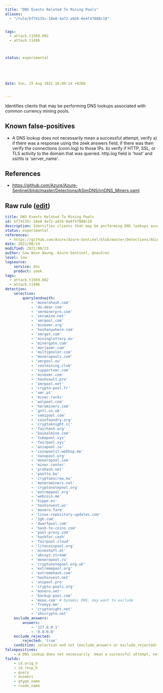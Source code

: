 ```yaml
---
title: "DNS Events Related To Mining Pools"
aliases:
  - "/rule/bf74135c-18e8-4a72-a926-0e4f47888c19"


tags:
  - attack.t1569.002
  - attack.t1496



status: experimental





date: Sun, 15 Aug 2021 16:00:14 +0200


---
```


Identifies clients that may be performing DNS lookups associated with common currency mining pools.

<!--more-->


## Known false-positives

* A DNS lookup does not necessarily  mean a successful attempt, verify a) if there was a response using the zeek answers field, if there was then verify the connections (conn.log) to those IPs. b) verify if HTTP, SSL, or TLS activity to the domain that was queried. http.log field is 'host' and ssl/tls is 'server_name'.



## References

* https://github.com/Azure/Azure-Sentinel/blob/master/Detections/ASimDNS/imDNS_Miners.yaml


## Raw rule ([edit](https://github.com/SigmaHQ/sigma/edit/master/rules/network/zeek/zeek_dns_mining_pools.yml))
```yaml
title: DNS Events Related To Mining Pools
id: bf74135c-18e8-4a72-a926-0e4f47888c19
description: Identifies clients that may be performing DNS lookups associated with common currency mining pools.
status: experimental
references:
  - https://github.com/Azure/Azure-Sentinel/blob/master/Detections/ASimDNS/imDNS_Miners.yaml
date: 2021/08/19
modified: 2021/08/23
author: Saw Winn Naung, Azure-Sentinel, @neu5ron
level: low
logsource:
    service: dns
    product: zeek
tags:
  - attack.t1569.002
  - attack.t1496
detection:
    selection:
        query|endswith:
            - 'monerohash.com'
            - 'do-dear.com'
            - 'xmrminerpro.com'
            - 'secumine.net'
            - 'xmrpool.com'
            - 'minexmr.org'
            - 'hashanywhere.com'
            - 'xmrget.com'
            - 'mininglottery.eu'
            - 'minergate.com'
            - 'moriaxmr.com'
            - 'multipooler.com'
            - 'moneropools.com'
            - 'xmrpool.eu'
            - 'coolmining.club'
            - 'supportxmr.com'
            - 'minexmr.com'
            - 'hashvault.pro'
            - 'xmrpool.net'
            - 'crypto-pool.fr'
            - 'xmr.pt'
            - 'miner.rocks'
            - 'walpool.com'
            - 'herominers.com'
            - 'gntl.co.uk'
            - 'semipool.com'
            - 'coinfoundry.org'
            - 'cryptoknight.cc'
            - 'fairhash.org'
            - 'baikalmine.com'
            - 'tubepool.xyz'
            - 'fairpool.xyz'
            - 'asiapool.io'
            - 'coinpoolit.webhop.me'
            - 'nanopool.org'
            - 'moneropool.com'
            - 'miner.center'
            - 'prohash.net'
            - 'poolto.be'
            - 'cryptoescrow.eu'
            - 'monerominers.net'
            - 'cryptonotepool.org'
            - 'extrmepool.org'
            - 'webcoin.me'
            - 'kippo.eu'
            - 'hashinvest.ws'
            - 'monero.farm'
            - 'linux-repository-updates.com'
            - '1gh.com'
            - 'dwarfpool.com'
            - 'hash-to-coins.com'
            - 'pool-proxy.com'
            - 'hashfor.cash'
            - 'fairpool.cloud'
            - 'litecoinpool.org'
            - 'mineshaft.ml'
            - 'abcxyz.stream'
            - 'moneropool.ru'
            - 'cryptonotepool.org.uk'
            - 'extremepool.org'
            - 'extremehash.com'
            - 'hashinvest.net'
            - 'unipool.pro'
            - 'crypto-pools.org'
            - 'monero.net'
            - 'backup-pool.com'
            - 'mooo.com' # Dynamic DNS, may want to exclude
            - 'freeyy.me'
            - 'cryptonight.net'
            - 'shscrypto.net'
    exclude_answers:
        answers:
            - '127.0.0.1'
            - '0.0.0.0'
    exclude_rejected:
        rejected: 'true'
    condition: selection and not (exclude_answers or exclude_rejected)
falsepositives:
    - A DNS lookup does not necessarily  mean a successful attempt, verify a) if there was a response using the zeek answers field, if there was then verify the connections (conn.log) to those IPs. b) verify if HTTP, SSL, or TLS activity to the domain that was queried. http.log field is 'host' and ssl/tls is 'server_name'.
fields:
    - id.orig_h
    - id.resp_h
    - query
    - answers
    - qtype_name
    - rcode_name

```
